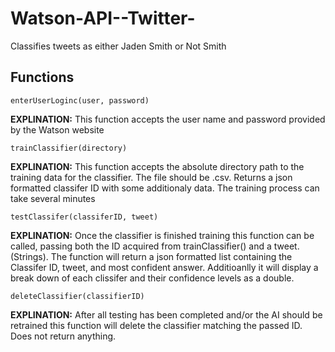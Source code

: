 # Watson-API--Twitter-
Classifies tweets as either Jaden Smith or Not Smith


## Functions 
    enterUserLoginc(user, password)
**EXPLINATION:** This function accepts the user name and password provided by the Watson website

    trainClassifier(directory)
**EXPLINATION:** This function accepts the absolute directory path to the training data for the classifier. The file should be .csv. Returns a json formatted classifer ID with some additionaly data. The training process can take several minutes

    testClassifer(classiferID, tweet)
**EXPLINATION:** Once the classifier is finished training this function can be called, passing both the ID acquired from trainClassifier() and a tweet. (Strings). The function will return a json formatted list containing the Classifer ID, tweet, and most confident answer. Additioanlly it will display a break down of each clissifer and their confidence levels as a double.

    deleteClassifier(classifierID)
**EXPLINATION:** After all testing has been completed and/or the AI should be retrained this function will delete the classifier matching the passed ID. Does not return anything.  
   


    
